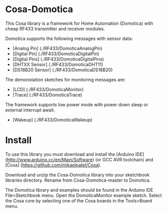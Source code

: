# Cosa-Domotica

This Cosa library is a framework for Home Automation (Domotica) with
cheap RF433 transmitter and receiver modules.

Domotica supports the following messages with sensor data:
* [Analog Pin] (./RF433/DomoticaAnalogPin)
* [Digital Pin] (./RF433/DomoticaDigitalPin)
* [Digital Pins] (./RF433/DomoticaDigitalPins)
* [DHTXX Sensor] (./RF433/DomoticaDHT11)
* [DS18B20 Sensor] (./RF433/DomoticaDS18B20)

The demonstation sketches for monitoring messages are:
* [LCD] (./RF433/DomoticaMonitor)
* [Trace] (./RF433/DomoticaTrace)

The framework supports low power mode with power down sleep or
external interrupt await.
* [Wakeup] (./RF433/DomoticaWakeup)

# Install

To use this library you must download and install the [Arduino IDE] (http://www.arduino.cc/en/Main/Software) (or
GCC AVR toolchain) and [Cosa] (https://github.com/mikaelpatel/Cosa).

Download and unzip the Cosa-Domotica library into your sketchbook
libraries directory. Rename from Cosa-Domotica-master to
Domotica.

The Domotica library and examples should be found in the Arduino IDE
File>Sketchbook menu. Open the DomoticaMonitor example sketch. Select
the Cosa core by selecting one of the Cosa boards in the Tools>Board
menu.


